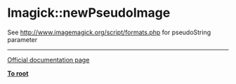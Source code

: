 # Imagick::newPseudoImage



See http://www.imagemagick.org/script/formats.php for pseudoString parameter  

---

[Official documentation page](https://www.php.net/manual/en/imagick.newpseudoimage.php)

**[To root](/README.md)**